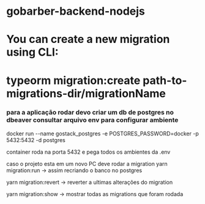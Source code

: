 # gobarber-backend-nodejs

# You can create a new migration using CLI:

# typeorm migration:create path-to-migrations-dir/migrationName


### para a aplicação rodar devo criar um db de postgres no dbeaver consultar arquivo env para configurar ambiente 

docker run --name gostack_postgres -e POSTGRES_PASSWORD=docker -p 5432:5432 -d postgres

container roda na porta 5432 e pega todos os ambientes da .env

caso o projeto esta em um novo PC deve rodar a migration
yarn migration:run  -> assim recriando o banco no postgres

yarn migration:revert -> reverter a ultimas alterações do migration

yarn migration:show -> mostrar todas as migrations que foram rodada